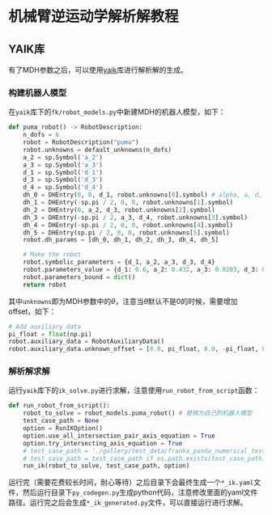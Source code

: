 # 机械臂逆运动学解析解教程

## YAIK库

有了MDH参数之后，可以使用[yaik](https://github.com/weigao95/yaik)库进行解析解的生成。

### 构建机器人模型

在`yaik`库下的`fk/robot_models.py`中新建MDH的机器人模型，如下：

```python
def puma_robot() -> RobotDescription:
    n_dofs = 6
    robot = RobotDescription("puma")
    robot.unknowns = default_unknowns(n_dofs)
    a_2 = sp.Symbol('a_2')
    a_3 = sp.Symbol('a_3')
    d_1 = sp.Symbol('d_1')
    d_3 = sp.Symbol('d_3')
    d_4 = sp.Symbol('d_4')
    dh_0 = DHEntry(0, 0, d_1, robot.unknowns[0].symbol) # alpha, a, d, theta
    dh_1 = DHEntry(-sp.pi / 2, 0, 0, robot.unknowns[1].symbol)
    dh_2 = DHEntry(0, a_2, d_3, robot.unknowns[2].symbol)
    dh_3 = DHEntry(-sp.pi / 2, a_3, d_4, robot.unknowns[3].symbol)
    dh_4 = DHEntry(-sp.pi / 2, 0, 0, robot.unknowns[4].symbol)
    dh_5 = DHEntry(sp.pi / 2, 0, 0, robot.unknowns[5].symbol)
    robot.dh_params = [dh_0, dh_1, dh_2, dh_3, dh_4, dh_5]

    # Make the robot
    robot.symbolic_parameters = {d_1, a_2, a_3, d_3, d_4}
    robot.parameters_value = {d_1: 0.6, a_2: 0.432, a_3: 0.0203, d_3: 0.1245, d_4: 0.432}
    robot.parameters_bound = dict()
    return robot
```

其中`unknowns`即为MDH参数中的$\theta$，注意当$\theta$默认不是0的时候，需要增加offset，如下：

```python
# Add auxiliary data
pi_float = float(np.pi)
robot.auxiliary_data = RobotAuxiliaryData()
robot.auxiliary_data.unknown_offset = [0.0, pi_float, 0.0, -pi_float, 0.0, -pi_float, pi_float]
```

### 解析解求解

运行`yaik`库下的`ik_solve.py`进行求解，注意使用`run_robot_from_script`函数：

```python
def run_robot_from_script():
    robot_to_solve = robot_models.puma_robot() # 替换为自己的机器人模型
    test_case_path = None
    option = RunIKOption()
    option.use_all_intersection_pair_axis_equation = True
    option.try_intersecting_axis_equation = True
    # test_case_path = './gallery/test_data/franka_panda_numerical_test.yaml'
    # test_case_path = test_case_path if os.path.exists(test_case_path) else None
    run_ik(robot_to_solve, test_case_path, option)
```

运行完（需要花费较长时间，耐心等待）之后目录下会最终生成一个`*_ik.yaml`文件，然后运行目录下`py_codegen.py`生成python代码，注意修改里面的yaml文件路径。运行完之后会生成`*_ik_generated.py`文件，可以直接运行进行求解。
